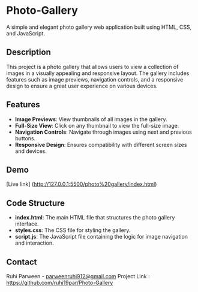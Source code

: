 # Photo-Gallery

A simple and elegant photo gallery web application built using HTML, CSS, and JavaScript.

## Description

This project is a photo gallery that allows users to view a collection of images in a visually appealing and responsive layout. The gallery includes features such as image previews, navigation controls, and a responsive design to ensure a great user experience on various devices.

## Features

- **Image Previews**: View thumbnails of all images in the gallery.
- **Full-Size View**: Click on any thumbnail to view the full-size image.
- **Navigation Controls**: Navigate through images using next and previous buttons.
- **Responsive Design**: Ensures compatibility with different screen sizes and devices.

## Demo
[Live link] (http://127.0.0.1:5500/photo%20gallery/index.html)

## Code Structure
- **index.html**: The main HTML file that structures the photo gallery interface.
- **styles.css**: The CSS file for styling the gallery.
- **script.js**: The JavaScript file containing the logic for image navigation and interaction.

## Contact
Ruhi Parween - parweenruhi912@gmail.com
Project Link : https://github.com/ruhi19par/Photo-Gallery
